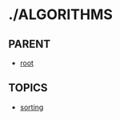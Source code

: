 # ./ALGORITHMS  

## PARENT  
*	[root](../README.md)  

## TOPICS  
*	[sorting](sorting/README.md)  

